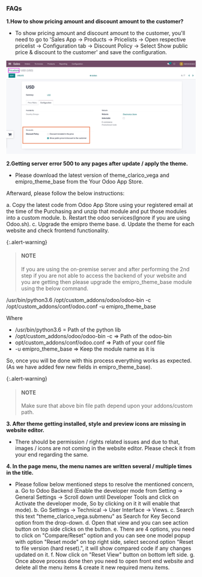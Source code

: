 ### FAQs

**1.How to show pricing amount and discount amount to the customer?**

- To show pricing amount and discount amount to the customer, you'll need to go to 'Sales App -> Products -> Pricelists -> Open respective pricelist -> Configuration tab -> Discount Policy -> Select Show public price & discount to the customer' and save the configuration.

![](./images/Pricelist_Configuration.png)

**2.Getting server error 500 to any pages after update / apply the theme.**

- Please download the latest version of theme_clarico_vega and emipro_theme_base from the Your Odoo App Store.

Afterward, please follow the below instructions:

a. Copy the latest code from Odoo App Store using your registered email at the time of the Purchasing and unzip that module and put those modules into a custom module.
b. Restart the odoo services(Ignore if you are using Odoo.sh).
c. Upgrade the emipro theme base.
d. Update the theme for each website and check frontend functionality.

{:.alert-warning} 
> 
> #### NOTE
> 
> 
> 
> If you are using the on-premise server and after performing the 2nd step if you are not able to access the backend of your website  and you are getting then please upgrade the emipro_theme_base module using the below command.
> 
> 

/usr/bin/python3.6 /opt/custom_addons/odoo/odoo-bin -c /opt/custom_addons/conf/odoo.conf -u emipro_theme_base

Where
 - /usr/bin/python3.6 = Path of the python lib
 - /opt/custom_addons/odoo/odoo-bin -c => Path of the odoo-bin
 - opt/custom_addons/conf/odoo.conf => Path of your conf file
 - -u emipro_theme_base => Keep the module name as it is

So, once you will be done with this process everything works as expected. (As we have added few new fields in emipro_theme_base).

{:.alert-warning} 
> 
> #### NOTE
> 
> 
> 
> Make sure that above bin file path depend upon your addons/custom path.
> 
> 

**3. After theme getting installed, style and preview icons are missing in website editor.**

- There should be permission / rights related issues and due to that, images / icons are   not coming in the website editor. Please check it from your end regarding the same.

**4. In the page menu, the menu names are written several / multiple times in the title.**

- Please follow below mentioned steps to resolve the mentioned concern,
	a. Go to Odoo Backend (Enable the developer mode from Setting -> General Settings -> Scroll down until Developer Tools and click on Activate the developer mode, So by clicking on it it will enable that mode).
	b. Go Settings -> Technical -> User Interface -> Views.
	c. Search this text "theme_clarico_vega.submenu" as Search for Key Second option from the drop-down.
	d. Open that view and you can see action button on top side clicks on the button.
	e. There are 4 options, you need to click on "Compare/Reset" option and you can see one model popup with option "Reset mode" on top right side, select second option "Reset to file version (hard reset).", it will show compared code if any changes updated on it.
	f. Now click on "Reset View" button on bottom left side.
	g. Once above process done then you need to open front end website and delete all the menu items & create it new required menu items.